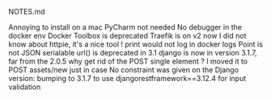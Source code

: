 NOTES.md

Annoying to install on a mac
PyCharm not needed
No debugger in the docker env
Docker Toolbox is deprecated
Traefik is on v2 now
I did not know about httpie, it's a nice tool !
print would not log in docker logs
Point is not JSON serialable
url() is deprecated in 3.1
django is now in version 3.1.7, far from the 2.0.5
why get rid of the POST single element ? I moved it to POST assets/new just in case
No constraint was given on the Django version: bumping to 3.1.7 to use djangorestframework==3.12.4 for input validation
